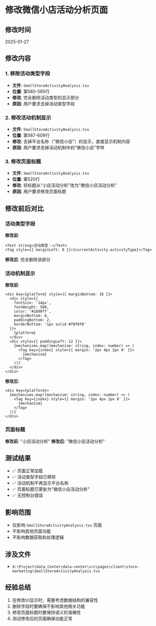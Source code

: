 # 修改微信小店活动分析页面

## 修改时间
2025-01-27

## 修改内容

### 1. 移除活动类型字段
- **文件**: `SmallStoreActivityAnalysis.tsx`
- **位置**: 第580-585行
- **修改**: 完全删除活动类型的显示部分
- **原因**: 用户要求去掉活动类型字段

### 2. 修改活动机制显示
- **文件**: `SmallStoreActivityAnalysis.tsx`
- **位置**: 第587-609行
- **修改**: 去掉平台名称（"微信小店"）的显示，直接显示机制内容
- **原因**: 用户要求去掉活动机制中的"微信小店"字样

### 3. 修改页面标题
- **文件**: `SmallStoreActivityAnalysis.tsx`
- **位置**: 第520行
- **修改**: 将标题从"小店活动分析"改为"微信小店活动分析"
- **原因**: 用户要求修改页面标题

## 修改前后对比

### 活动类型字段
**修改前**:
```tsx
<Text strong>活动类型：</Text>
<Tag style={{ marginLeft: 8 }}>{currentActivity.activityType}</Tag>
```

**修改后**: 
完全删除该部分

### 活动机制显示
**修改前**:
```tsx
<div key={platform} style={{ marginBottom: 16 }}>
  <div style={{ 
    fontSize: '14px', 
    fontWeight: 500, 
    color: '#1890ff',
    marginBottom: 6,
    paddingBottom: 2,
    borderBottom: '1px solid #f0f0f0'
  }}>
    {platform}
  </div>
  <div style={{ paddingLeft: 12 }}>
    {mechanisms.map((mechanism: string, index: number) => (
      <Tag key={index} style={{ margin: '2px 4px 2px 0' }}>
        {mechanism}
      </Tag>
    ))}
  </div>
</div>
```

**修改后**:
```tsx
<div key={platform}>
  {mechanisms.map((mechanism: string, index: number) => (
    <Tag key={index} style={{ margin: '2px 4px 2px 0' }}>
      {mechanism}
    </Tag>
  ))}
</div>
```

### 页面标题
**修改前**: "小店活动分析"
**修改后**: "微信小店活动分析"

## 测试结果
- ✅ 页面正常加载
- ✅ 活动类型字段已移除
- ✅ 活动机制不再显示平台名称
- ✅ 页面标题已更新为"微信小店活动分析"
- ✅ 无控制台错误

## 影响范围
- 仅影响 `SmallStoreActivityAnalysis.tsx` 页面
- 不影响其他页面功能
- 不影响数据获取和处理逻辑

## 涉及文件
- `d:\Project\Data_Center\data-center\src\pages\client\store-marketing\SmallStoreActivityAnalysis.tsx`

## 经验总结
1. 在修改UI显示时，需要考虑数据结构的兼容性
2. 删除字段时要确保不影响其他相关功能
3. 修改页面标题时要保持语义的准确性
4. 测试修改后的页面确保功能正常